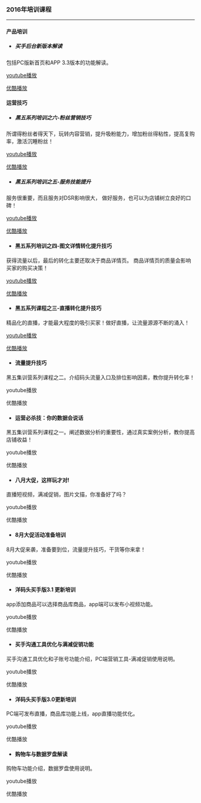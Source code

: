 ### 2016年培训课程

---

#### 产品培训

* ##### 买手后台新版本解读

包括PC版新首页和APP 3.3版本的功能解读。

[youtube播放](https://youtu.be/hYRRrYk88c4)

[优酷播放](http://v.youku.com/v_show/id_XMTczMjY5OTE4OA==.html)

#### 运营技巧

* ##### 黑五系列培训之六-粉丝营销技巧

所谓得粉丝者得天下，玩转内容营销，提升吸粉能力，增加粉丝得粘性，提高复购率，激活沉睡粉丝！

[youtube播放](https://youtu.be/qAjU-YfLU1w "youtube播放")

[优酷播放](http://v.youku.com/v_show/id_XMTc2NTIwMDQ5Ng==.html "优酷播放")

* ##### 黑五系列培训之五-服务技能提升

服务很重要，而且服务对DSR影响很大， 做好服务，也可以为店铺树立良好的口碑！

[youtube播放](https://youtu.be/SFtsddI_gnE)

[优酷播放](http://v.youku.com/v_show/id_XMTc1ODkwNzE0OA==.html)

* #### 黑五系列培训之四-图文详情转化提升技巧

获得流量以后，最后的转化主要还取决于商品详情页。 商品详情页的质量会影响买家的购买决策！

[youtube播放](https://youtu.be/X06NAGyAbqs)

[优酷播放](http://v.youku.com/v_show/id_XMTc1NjEzNjYwOA==.html)

* #### 黑五系列课程之三-直播转化提升技巧

精品化的直播，才能最大程度的吸引买家！做好直播，让流量源源不断的涌入！

[youtube播放](https://youtu.be/JAbs9_PMyas)

[优酷播放](http://v.youku.com/v_show/id_XMTc0MDA3Njk0MA==.html)

* #### 流量提升技巧

黑五集训营系列课程之二。介绍码头流量入口及排位影响因素，教你提升转化率！

youtube播放

优酷播放

* #### 运营必杀技：你的数据会说话

黑五集训营系列课程之一。阐述数据分析的重要性，通过真实案例分析，教你提高店铺收益！

youtube播放

优酷播放

* #### 八月大促，这样玩才对!

直播短视频，满减促销，图片文描，你准备好了吗？

youtube播放

优酷播放

* #### 8月大促活动准备培训

8月大促来袭，准备要到位，流量提升技巧，干货等你来拿！

youtube播放

优酷播放

* #### 洋码头买手版3.1 更新培训

app添加商品可以选择商品库商品，app端可以发布小视频功能。

youtube播放

优酷播放

* #### 买手沟通工具优化与满减促销功能

买手沟通工具优化和子账号功能介绍，PC端营销工具-满减促销使用说明。

youtube播放

优酷播放

* #### 洋码头买手版3.0更新培训

PC端可发布直播，商品库功能上线，app直播功能优化。

youtube播放

优酷播放

* #### 购物车与数据罗盘解读

购物车功能介绍，数据罗盘使用说明。

youtube播放

优酷播放

